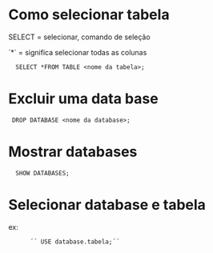 # Como selecionar tabela
SELECT = selecionar, comando de seleção

´*´ = significa selecionar todas as colunas

  

      SELECT *FROM TABLE <nome da tabela>;

# Excluir uma data base

     DROP DATABASE <nome da database>;

# Mostrar databases

      SHOW DATABASES;

# Selecionar database e tabela

ex:      
      
          ´´ USE database.tabela;´´
